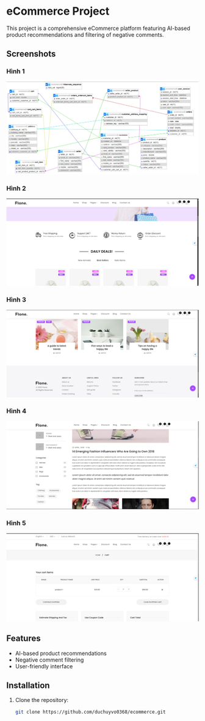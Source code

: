 # eCommerce Project

This project is a comprehensive eCommerce platform featuring AI-based product recommendations and filtering of negative comments.

## Screenshots

### Hình 1
![Hình 1](https://raw.githubusercontent.com/duchuyvo0368/ecommerce/refs/heads/master/images/375837523-9a58cd50-75bd-42be-b8b5-0f4618e4c954.png)

### Hình 2
![Hình 2](https://raw.githubusercontent.com/duchuyvo0368/ecommerce/refs/heads/master/images/Screenshot%202024-10-12%20001846.png)

### Hình 3
![Hình 3](https://raw.githubusercontent.com/duchuyvo0368/ecommerce/refs/heads/master/images/Screenshot%202024-10-12%20001858.png)

### Hình 4
![Hình 4](https://raw.githubusercontent.com/duchuyvo0368/ecommerce/refs/heads/master/images/Screenshot%202024-10-12%20001920.png)

### Hình 5
![Hình 5](https://raw.githubusercontent.com/duchuyvo0368/ecommerce/refs/heads/master/images/Screenshot%202024-10-12%20001930.png)

## Features

- AI-based product recommendations
- Negative comment filtering
- User-friendly interface

## Installation

1. Clone the repository:
   ```bash
   git clone https://github.com/duchuyvo0368/ecommerce.git
